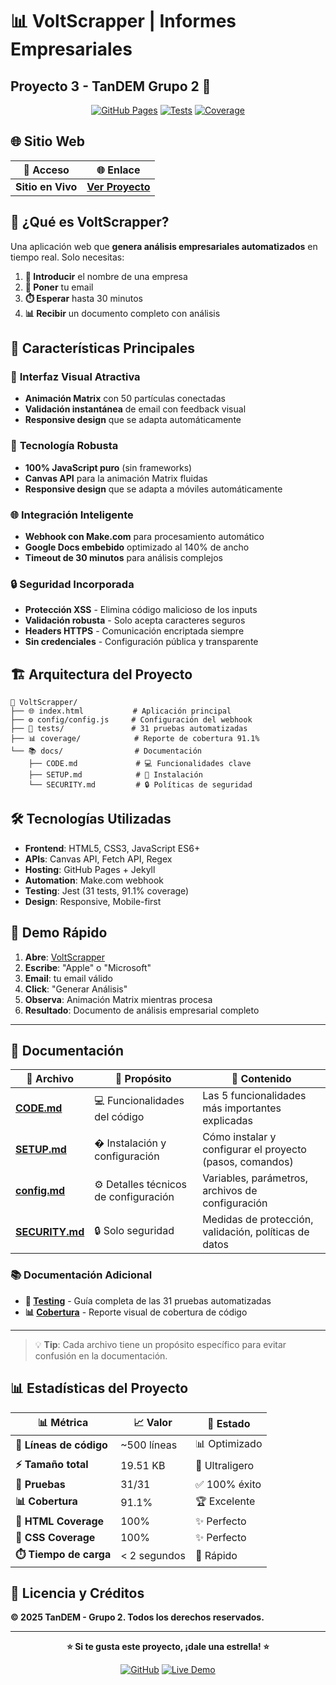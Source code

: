 # 📊 VoltScrapper | Informes Empresariales
## **Proyecto 3 - TanDEM Grupo 2** 🎯

<div align="center">

[![GitHub Pages](https://img.shields.io/badge/GitHub%20Pages-Live-brightgreen)](https://javiidiazglez.github.io/Proyecto_3_VoltScrapper/) [![Tests](https://img.shields.io/badge/Tests-31%2F31-brightgreen)](./tests/test-unico.js) [![Coverage](https://img.shields.io/badge/Coverage-91.1%25-brightgreen)](./coverage/index.html)

</div>

## 🌐 Sitio Web

| 🚀 **Acceso** | 🌐 **Enlace** |
|---------------|---------------|
| **Sitio en Vivo** | **[Ver Proyecto](https://javiidiazglez.github.io/Proyecto_3_VoltScrapper/)** |

## 🎯 ¿Qué es VoltScrapper?

Una aplicación web que **genera análisis empresariales automatizados** en tiempo real. Solo necesitas:

1. **📝 Introducir** el nombre de una empresa
2. **📧 Poner** tu email  
3. **⏱️ Esperar** hasta 30 minutos
4. **📊 Recibir** un documento completo con análisis

## 🌟 Características Principales

### 🎨 **Interfaz Visual Atractiva**
- **Animación Matrix** con 50 partículas conectadas
- **Validación instantánea** de email con feedback visual
- **Responsive design** que se adapta automáticamente

### 🔧 **Tecnología Robusta**
- **100% JavaScript puro** (sin frameworks)
- **Canvas API** para la animación Matrix fluidas
- **Responsive design** que se adapta a móviles automáticamente

### 🌐 **Integración Inteligente**
- **Webhook con Make.com** para procesamiento automático
- **Google Docs embebido** optimizado al 140% de ancho
- **Timeout de 30 minutos** para análisis complejos

### 🔒 **Seguridad Incorporada**
- **Protección XSS** - Elimina código malicioso de los inputs
- **Validación robusta** - Solo acepta caracteres seguros  
- **Headers HTTPS** - Comunicación encriptada siempre
- **Sin credenciales** - Configuración pública y transparente

## 🏗️ **Arquitectura del Proyecto**

```
📁 VoltScrapper/
├── 🌐 index.html           # Aplicación principal
├── ⚙️ config/config.js     # Configuración del webhook
├── 🧪 tests/               # 31 pruebas automatizadas
├── 📊 coverage/            # Reporte de cobertura 91.1%
└── 📚 docs/                # Documentación
    ├── CODE.md             # 💻 Funcionalidades clave
    ├── SETUP.md            # 🔧 Instalación
    └── SECURITY.md         # 🔒 Políticas de seguridad
```

## 🛠️ **Tecnologías Utilizadas**

- **Frontend**: HTML5, CSS3, JavaScript ES6+
- **APIs**: Canvas API, Fetch API, Regex
- **Hosting**: GitHub Pages + Jekyll
- **Automation**: Make.com webhook
- **Testing**: Jest (31 tests, 91.1% coverage)
- **Design**: Responsive, Mobile-first

## 🚀 **Demo Rápido**

1. **Abre**: [VoltScrapper](https://javiidiazglez.github.io/Proyecto_3_VoltScrapper/)
2. **Escribe**: "Apple" o "Microsoft"
3. **Email**: tu email válido
4. **Click**: "Generar Análisis"
5. **Observa**: Animación Matrix mientras procesa
6. **Resultado**: Documento de análisis empresarial completo

---

## 📖 **Documentación**

| 📄 **Archivo** | 🎯 **Propósito** | 📝 **Contenido** |
|----------------|-------------------|-------------------|
| **[CODE.md](docs/CODE.md)** | 💻 Funcionalidades del código | Las 5 funcionalidades más importantes explicadas |
| **[SETUP.md](docs/SETUP.md)** | � Instalación y configuración | Cómo instalar y configurar el proyecto (pasos, comandos) |
| **[config.md](docs/config.md)** | ⚙️ Detalles técnicos de configuración | Variables, parámetros, archivos de configuración |
| **[SECURITY.md](docs/SECURITY.md)** | 🔒 Solo seguridad | Medidas de protección, validación, políticas de datos |

### 📚 **Documentación Adicional**
- **🧪 [Testing](./tests/README.md)** - Guía completa de las 31 pruebas automatizadas
- **📊 [Cobertura](./coverage/index.html)** - Reporte visual de cobertura de código

---

> 💡 **Tip**: Cada archivo tiene un propósito específico para evitar confusión en la documentación.

## 📊 Estadísticas del Proyecto

| 📊 **Métrica** | 📈 **Valor** | 🎯 **Estado** |
|----------------|--------------|---------------|
| **💾 Líneas de código** | ~500 líneas | 📊 Optimizado |
| **⚡ Tamaño total** | 19.51 KB | 🚀 Ultraligero |
| **🧪 Pruebas** | 31/31 | ✅ 100% éxito |
| **📊 Cobertura** | 91.1% | 🏆 Excelente |
| **🎨 HTML Coverage** | 100% | ✨ Perfecto |
| **💎 CSS Coverage** | 100% | ✨ Perfecto |
| **⏱️ Tiempo de carga** | < 2 segundos | 🚀 Rápido |

## 📝 Licencia y Créditos

**© 2025 TanDEM - Grupo 2. Todos los derechos reservados.**

---

<div align="center">

**⭐ Si te gusta este proyecto, ¡dale una estrella! ⭐**

[![GitHub](https://img.shields.io/badge/GitHub-Proyecto_3_VoltScrapper-181717?logo=github)](https://github.com/javiidiazglez/Proyecto_3_VoltScrapper)
[![Live Demo](https://img.shields.io/badge/Live_Demo-Ver_Sitio-brightgreen)](https://javiidiazglez.github.io/Proyecto_3_VoltScrapper/)

</div>
